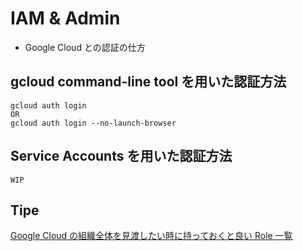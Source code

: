 # IAM & Admin

+ Google Cloud との認証の仕方

## gcloud command-line tool を用いた認証方法

```
gcloud auth login
OR
gcloud auth login --no-launch-browser
```

## Service Accounts を用いた認証方法

```
WIP
```

## Tipe

[Google Cloud の組織全体を見渡したい時に持っておくと良い Role 一覧](../cloud-resource-manager/organization/README.md)


